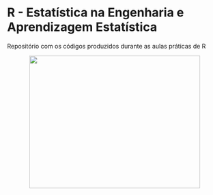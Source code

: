 # R - Estatística na Engenharia e Aprendizagem Estatística
Repositório com os códigos produzidos durante as aulas práticas de R

<p align="center">
  <img width="400" height="310" src="https://www.business-science.io/assets/2020-10-15-must-know-tidyverse-features/tidyverse-icons.png">
</p>
